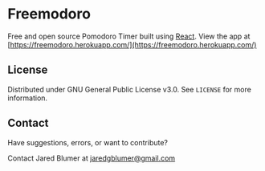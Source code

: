 # Freemodoro
Free and open source Pomodoro Timer built using [React](https://reactjs.org/). View the app at 
[https://freemodoro.herokuapp.com/](https://freemodoro.herokuapp.com/)

## License
Distributed under GNU General Public License v3.0. See `LICENSE` for more information.

## Contact
Have suggestions, errors, or want to contribute?

Contact Jared Blumer at jaredgblumer@gmail.com
